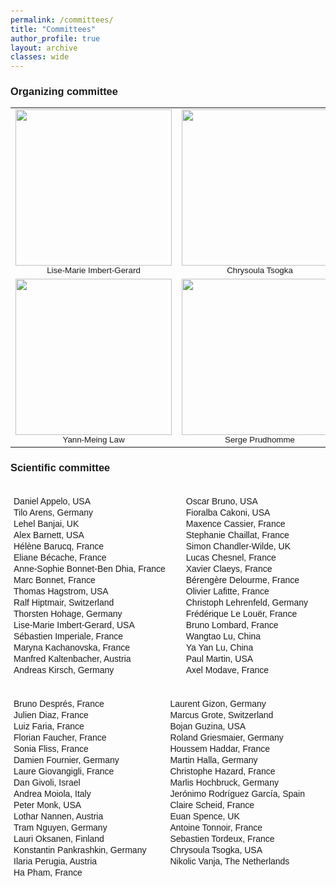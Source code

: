 ```yaml
---
permalink: /committees/
title: "Committees"
author_profile: true
layout: archive
classes: wide
---
```


### Organizing committee

<table>
  <tr>
    <td align="center">
      <img src="{{ site.baseurl
  }}/assets/images/lmig_color_150x210.jpg" style="height: 250px"/><br/>
      <sub>Lise-Marie Imbert-Gerard</sub>
    </td>
    <td align="center">
      <img src="{{ site.baseurl }}/assets/images/ct_portrait_0.jpg" style="height: 250px"/><br/>
      <sub>Chrysoula Tsogka</sub>
    </td>
    <td align="center">
      <img src="{{ site.baseurl }}/assets/images/daniel_appelo_math.jpeg" style="height: 250px"/><br/>
      <sub>Daniel Appelo</sub>
    </td>
    <td align="center">
      <img src="{{ site.baseurl }}/assets/images/hag.jpg" style="height: 250px"/><br/>
      <sub>Thomas Hagstrom</sub>
    </td>
  </tr>
  <tr>
    <td align="center">
      <img src="{{ site.baseurl }}/assets/images/YML.JPG" style="height: 250px"/><br/>
      <sub>Yann-Meing Law</sub>
    </td>
    <td align="center">
      <img src="{{ site.baseurl }}/assets/images/pPrudhomme.jpg" style="height: 250px"/><br/>
      <sub>Serge Prudhomme</sub>
    </td>
    <td align="center">
      <img src="{{ site.baseurl }}/assets/images/Behrooz.jpg" style="height: 250px"/><br/>
      <sub>Behrooz Yousefzadeh</sub>
    </td>
  </tr>
</table>


### Scientific committee

<html lang="en">
<head>
    <meta charset="UTF-8">
    <meta name="viewport" content="width=device-width, initial-scale=1.0">
    <style>
        body {
            font-family: Arial, sans-serif;
            margin: 10px;
        }
        h1 {
            text-align: center;
        }
        .container {
            display: flex;
            flex-wrap: wrap;
            justify-content: space-around;
        }
        .column {
            flex: 1;
            min-width: 200px;
            margin: 5px;
        }
        ul {
            list-style-type: none;
            padding: 0;
        }
        li {
            margin: 2px 0;
        }
    </style>
</head>
<body>
    <div class="container">
        <div class="column">
            <ul>
                <li>Daniel Appelo, USA</li>
                <li>Tilo Arens, Germany</li>
                <li>Lehel Banjai, UK</li>
                <li>Alex Barnett, USA</li>
                <li>Hélène Barucq, France</li>
                <li>Eliane Bécache, France</li>
                <li>Anne-Sophie Bonnet-Ben Dhia, France</li>
                <li>Marc Bonnet, France</li>
                <li>Thomas Hagstrom, USA</li>
                <li>Ralf Hiptmair, Switzerland</li>
                <li>Thorsten Hohage, Germany</li>
                <li>Lise-Marie Imbert-Gerard, USA</li>
                <li>Sébastien Imperiale, France</li>
                <li>Maryna Kachanovska, France</li>
                <li>Manfred Kaltenbacher, Austria</li>
                <li>Andreas Kirsch, Germany</li>
			</ul>
        </div>
        <div class="column">
            <ul>
                <li>Oscar Bruno, USA</li>
                <li>Fioralba Cakoni, USA</li>
                <li>Maxence Cassier, France</li>
                <li>Stephanie Chaillat, France</li>
                <li>Simon Chandler-Wilde, UK</li>
                <li>Lucas Chesnel, France</li>
                <li>Xavier Claeys, France</li>
                <li>Bérengère Delourme, France</li>
                <li>Olivier Lafitte, France</li>
                <li>Christoph Lehrenfeld, Germany</li>
                <li>Frédérique Le Louër, France</li>
                <li>Bruno Lombard, France</li>
                <li>Wangtao Lu, China</li>
                <li>Ya Yan Lu, China</li>
                <li>Paul Martin, USA</li>
                <li>Axel Modave, France</li>
            </ul>
        </div>
        <div class="column">
            <ul>
                <li>Bruno Després, France</li>
                <li>Julien Diaz, France</li>
                <li>Luiz Faria, France</li>
                <li>Florian Faucher, France</li>
                <li>Sonia Fliss, France</li>
                <li>Damien Fournier, Germany</li>
                <li>Laure Giovangigli, France</li>
                <li>Dan Givoli, Israel</li>
                <li>Andrea Moiola, Italy</li>
                <li>Peter Monk, USA</li>
                <li>Lothar Nannen, Austria</li>
                <li>Tram Nguyen, Germany</li>
                <li>Lauri Oksanen, Finland</li>
                <li>Konstantin Pankrashkin, Germany</li>
                <li>Ilaria Perugia, Austria</li>
                <li>Ha Pham, France</li>
            </ul>
        </div>
        <div class="column">
            <ul>
                <li>Laurent Gizon, Germany</li>
                <li>Marcus Grote, Switzerland</li>
                <li>Bojan Guzina, USA</li>
                <li>Roland Griesmaier, Germany</li>
                <li>Houssem Haddar, France</li>
                <li>Martin Halla, Germany</li>
                <li>Christophe Hazard, France</li>
                <li>Marlis Hochbruck, Germany</li>
                <li>Jerónimo Rodríguez García, Spain</li>
                <li>Claire Scheid, France</li>
                <li>Euan Spence, UK</li>
                <li>Antoine Tonnoir, France</li>
                <li>Sebastien Tordeux, France</li>
                <li>Chrysoula Tsogka, USA</li>
                <li>Nikolic Vanja, The Netherlands</li>
            </ul>
        </div>
    </div>
</body>
</html>

